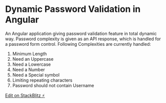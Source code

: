 # Dynamic Password Validation in Angular

An Angular application giving password validation feature in total dynamic way.
Password complexity is given as an API response, which is handled for a password form control.
Following Complexities are currently handled:
1. Minimum Length
2. Need an Uppercase
3. Need a Lowercase
4. Need a Number
5. Need a Special symbol
6. Limiting repeating characters
7. Password should not contain Username  

[Edit on StackBlitz ⚡️](https://stackblitz.com/edit/angular-dynamic-password-validation)
